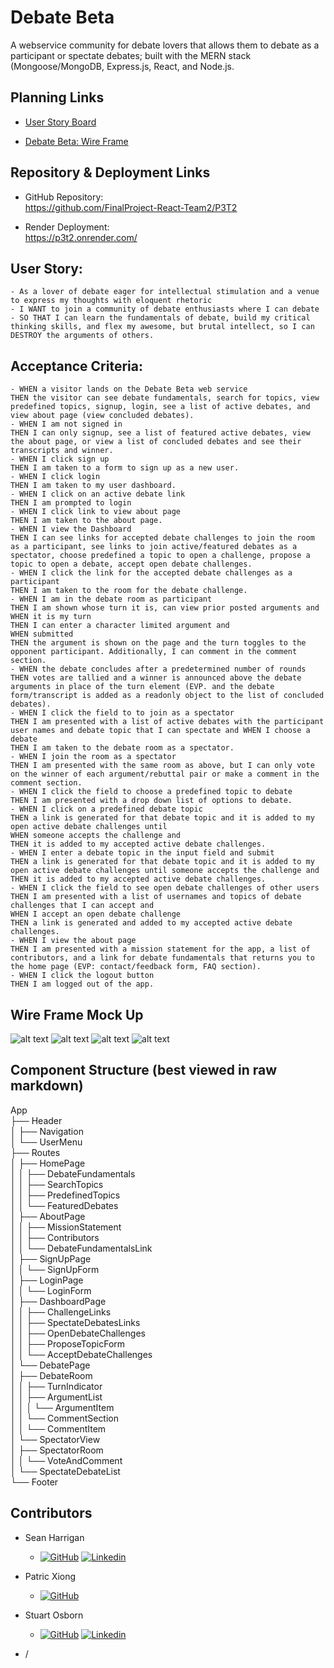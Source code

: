 # Debate Beta
A webservice community for debate lovers that allows them to debate as a participant or spectate debates; built with the MERN stack (Mongoose/MongoDB, Express.js, React, and Node.js. 

## Planning Links

- [User Story Board](https://app.cardboardit.com/maps/guests/27da7b0f7a5dca69beb15dba474584eda74515516ca5ca44db7234cba05fc7d4)

- [Debate Beta: Wire Frame](https://www.icloud.com/freeform/0c4kjEBvm82DzXh2cVhdYQH9w#Debate_App_Beta_(Homepage))

## Repository & Deployment Links

- GitHub Repository:  
https://github.com/FinalProject-React-Team2/P3T2

- Render Deployment:   
https://p3t2.onrender.com/

## User Story:
```
- As a lover of debate eager for intellectual stimulation and a venue to express my thoughts with eloquent rhetoric
- I WANT to join a community of debate enthusiasts where I can debate
- SO THAT I can learn the fundamentals of debate, build my critical thinking skills, and flex my awesome, but brutal intellect, so I can DESTROY the arguments of others. 
```

## Acceptance Criteria:
```
- WHEN a visitor lands on the Debate Beta web service 
THEN the visitor can see debate fundamentals, search for topics, view predefined topics, signup, login, see a list of active debates, and view about page (view concluded debates). 
- WHEN I am not signed in 
THEN I can only signup, see a list of featured active debates, view the about page, or view a list of concluded debates and see their transcripts and winner. 
- WHEN I click sign up 
THEN I am taken to a form to sign up as a new user.
- WHEN I click login 
THEN I am taken to my user dashboard.
- WHEN I click on an active debate link 
THEN I am prompted to login 
- WHEN I click link to view about page 
THEN I am taken to the about page.
- WHEN I view the Dashboard 
THEN I can see links for accepted debate challenges to join the room as a participant, see links to join active/featured debates as a spectator, choose predefined a topic to open a challenge, propose a topic to open a debate, accept open debate challenges.
- WHEN I click the link for the accepted debate challenges as a participant 
THEN I am taken to the room for the debate challenge. 
- WHEN I am in the debate room as participant 
THEN I am shown whose turn it is, can view prior posted arguments and WHEN it is my turn 
THEN I can enter a character limited argument and 
WHEN submitted 
THEN the argument is shown on the page and the turn toggles to the opponent participant. Additionally, I can comment in the comment section. 
- WHEN the debate concludes after a predetermined number of rounds 
THEN votes are tallied and a winner is announced above the debate arguments in place of the turn element (EVP. and the debate form/transcript is added as a readonly object to the list of concluded debates). 
- WHEN I click the field to to join as a spectator 
THEN I am presented with a list of active debates with the participant user names and debate topic that I can spectate and WHEN I choose a debate 
THEN I am taken to the debate room as a spectator. 
- WHEN I join the room as a spectator 
THEN I am presented with the same room as above, but I can only vote on the winner of each argument/rebuttal pair or make a comment in the comment section. 
- WHEN I click the field to choose a predefined topic to debate 
THEN I am presented with a drop down list of options to debate.
- WHEN I click on a predefined debate topic 
THEN a link is generated for that debate topic and it is added to my open active debate challenges until 
WHEN someone accepts the challenge and 
THEN it is added to my accepted active debate challenges. 
- WHEN I enter a debate topic in the input field and submit 
THEN a link is generated for that debate topic and it is added to my open active debate challenges until someone accepts the challenge and THEN it is added to my accepted active debate challenges.
- WHEN I click the field to see open debate challenges of other users
THEN I am presented with a list of usernames and topics of debate challenges that I can accept and 
WHEN I accept an open debate challenge 
THEN a link is generated and added to my accepted active debate challenges. 
- WHEN I view the about page 
THEN I am presented with a mission statement for the app, a list of contributors, and a link for debate fundamentals that returns you to the home page (EVP: contact/feedback form, FAQ section). 
- WHEN I click the logout button 
THEN I am logged out of the app.
```  

## Wire Frame Mock Up
![alt text](image.png)
![alt text](image-1.png)
![alt text](image-2.png)
![alt text](image-3.png)

## Component Structure (best viewed in raw markdown)

App  
├── Header  
│   ├── Navigation  
│   └── UserMenu  
├── Routes  
│   ├── HomePage  
│   │   ├── DebateFundamentals  
│   │   ├── SearchTopics  
│   │   ├── PredefinedTopics  
│   │   └── FeaturedDebates  
│   ├── AboutPage  
│   │   ├── MissionStatement  
│   │   ├── Contributors  
│   │   └── DebateFundamentalsLink  
│   ├── SignUpPage  
│   │   └── SignUpForm  
│   ├── LoginPage   
│   │   └── LoginForm  
│   ├── DashboardPage  
│   │   ├── ChallengeLinks  
│   │   ├── SpectateDebatesLinks  
│   │   ├── OpenDebateChallenges  
│   │   ├── ProposeTopicForm  
│   │   └── AcceptDebateChallenges  
│   └── DebatePage  
│       ├── DebateRoom  
│       │   ├── TurnIndicator  
│       │   ├── ArgumentList  
│       │   │   └── ArgumentItem  
│       │   └── CommentSection  
│       │       └── CommentItem  
│       └── SpectatorView  
│           ├── SpectatorRoom  
│           │   └── VoteAndComment  
│           └── SpectateDebateList  
└── Footer

## Contributors 

- Sean Harrigan
    - [![GitHub](https://img.shields.io/badge/GitHub-My_Profile-pink?style=for-the-badge&logo=github)](https://github.com/seanharrigan8)
    [![Linkedin](https://img.shields.io/badge/LinkedIn-My_Profile-blue?style=for-the-badge&logo=linkedin&logoColor=white)](https://www.linkedin.com/in/sean-harrigan8/)

- Patric Xiong 
    - [![GitHub](https://img.shields.io/badge/GitHub-My_Profile-pink?style=for-the-badge&logo=github)](https://github.com/PatricXiong)

- Stuart Osborn
    - [![GitHub](https://img.shields.io/badge/GitHub-My_Profile-pink?style=for-the-badge&logo=github)](https://github.com/stuartgosborn)
    [![Linkedin](https://img.shields.io/badge/LinkedIn-My_Profile-blue?style=for-the-badge&logo=linkedin&logoColor=white)](https://www.linkedin.com/in/stuartgosborn?trk=profile-badge)

- /